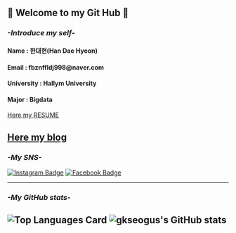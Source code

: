 ## 👋 Welcome to my Git Hub 👋
### *-Introduce my self-*
<h4> Name : 한대현(Han Dae Hyeon) </h4>
<h4> Email : fbznffldj998@naver.com </h4>
<h4> University : Hallym University </h4>
<h4> Major : Bigdata </h4>

[Here my RESUME][resume]

[Here my blog][blog]
-----------------------

### *-My SNS-*
[![Instagram Badge](https://img.shields.io/badge/-Instagram-dd2a7b?style=flat-square&logo=instagram&logoColor=white&link=https://www.instagram.com/hf1_00/)](https://www.instagram.com/hf1_00/)
[![Facebook Badge](https://img.shields.io/badge/-Facebook-1877f2?style=flat-square&logo=facebook&logoColor=white&link=https://www.facebook.com/profile.php?id=100007702273888)](https://www.facebook.com/profile.php?id=100007702273888) 

-----------------------

### *-My GitHub stats-*
![Top Languages Card](https://github-readme-stats.vercel.app/api/top-langs/?username=gkseogus&layout=compact)
![gkseogus's GitHub stats](https://github-readme-stats.vercel.app/api?username=gkseogus&show_icons=true&theme=radical)
-----------------------

[resume]: https://github.com/gkseogus/RESUME
[blog]: https://gkseogus-cs.tistory.com/
